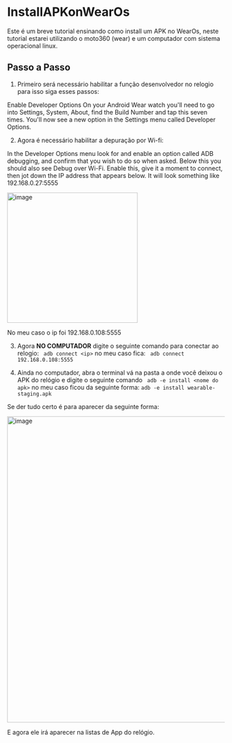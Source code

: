 # InstallAPKonWearOs

Este é um breve tutorial ensinando como install um APK no WearOs, neste tutorial estarei utilizando o moto360 (wear) e um computador com sistema operacional linux.

## Passo a Passo

1. Primeiro será necessário habilitar a função desenvolvedor no relogio para isso siga esses passos: 

Enable Developer Options
On your Android Wear watch you'll need to go into Settings, System, About, find the Build Number and tap this seven times. You'll now see a new option in the Settings menu called Developer Options.

2. Agora é necessário habilitar a depuração por Wi-fi:

In the Developer Options menu look for and enable an option called ADB debugging, and confirm that you wish to do so when asked. Below this you should also see Debug over Wi-Fi. Enable this, give it a moment to connect, then jot down the IP address that appears below. It will look something like 192.168.0.27:5555

<img width="302" alt="image" src="https://user-images.githubusercontent.com/38574345/154283512-609beab7-3edd-467e-833c-fe1201c192e9.png">

No meu caso o ip foi 192.168.0.108:5555

3. Agora **NO COMPUTADOR** digite o seguinte comando para conectar ao relogio: ``` adb connect <ip>``` no meu caso fica: 
 ``` adb connect 192.168.0.108:5555```

4. Ainda no computador, abra o terminal vá na pasta a onde você deixou o APK do relógio e digite o seguinte comando ``` adb -e install <nome do apk>``` no meu caso ficou da seguinte forma:   ```adb -e install wearable-staging.apk```

Se der tudo certo é para aparecer da seguinte forma:

<img width="710" alt="image" src="https://user-images.githubusercontent.com/38574345/154284675-fbdc0629-52a4-4f35-9503-a055ff9be454.png">

E agora ele irá aparecer na listas de App do relógio.
